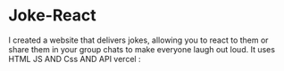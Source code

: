 # Joke-React
I created a website that delivers jokes, allowing you to react to them or share them in your group chats to make everyone laugh out loud.
It uses HTML JS AND Css AND API
vercel : 